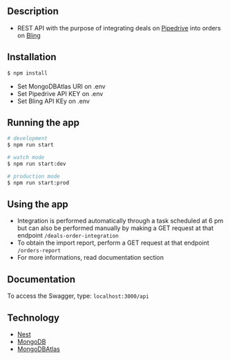 
## Description
- REST API with the purpose of integrating deals on [Pipedrive](https://www.pipedrive.com/pt) into orders on [Bling](https://www.bling.com.br/home)

## Installation

```bash
$ npm install
```
- Set MongoDBAtlas URI on .env
- Set Pipedrive API KEY on .env
- Set Bling API KEy on .env

## Running the app

```bash
# development
$ npm run start

# watch mode
$ npm run start:dev

# production mode
$ npm run start:prod
```

## Using the app
- Integration is performed automatically through a task scheduled at 6 pm but can also be performed manually by making a GET request at that endpoint `/deals-order-integration`
- To obtain the import report, perform a GET request at that endpoint  `/orders-report`
- For more informations, read documentation section

## Documentation

To access the Swagger, type: `localhost:3000/api`

## Technology

- [Nest](https://github.com/nestjs/nest)
- [MongoDB](https://www.mongodb.com/)
- [MongoDBAtlas](https://www.mongodb.com/cloud/atlas)

